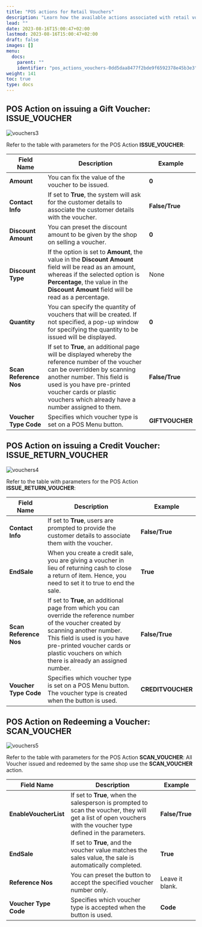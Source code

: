 ```yaml
---
title: "POS actions for Retail Vouchers"
description: "Learn how the available actions associated with retail vouchers can be used to set up vouchers in the context of the Bring It To You Store Ltd."
lead: ""
date: 2023-08-16T15:00:47+02:00
lastmod: 2023-08-16T15:00:47+02:00
draft: false
images: []
menu:
  docs:
    parent: ""
    identifier: "pos_actions_vouchers-0dd5daa8477f2bde9f6592378e45b3e3"
weight: 141
toc: true
type: docs
---
```


## POS Action on issuing a Gift Voucher: ISSUE_VOUCHER 

![vouchers3](vouchers3.png)

Refer to the table with parameters for the POS Action **ISSUE_VOUCHER**: 

| Field Name      | Description | Example | 
| ----------- | ----------- | ----------- |
| **Amount** | You can fix the value of the voucher to be issued. | **0**  |
| **Contact Info**  | If set to **True**, the system will ask for the customer details to associate the customer details with the voucher. | **False/True** |
| **Discount Amount** | You can preset the discount amount to be given by the shop on selling a voucher. | **0** | 
| **Discount Type** | If the option is set to **Amount**, the value in the **Discount Amount** field will be read as an amount, whereas if the selected option is **Percentage**, the value in the **Discount Amount** field will be read as a percentage. | None | 
| **Quantity** | You can specify the quantity of vouchers that will be created. If not specified, a pop-up window for specifying the quantity to be issued will be displayed. | **0**  |
| **Scan Reference Nos**  | If set to **True**, an additional page will be displayed whereby the reference number of the voucher can be overridden by scanning another number. This field is used is you have pre-printed voucher cards or plastic vouchers which already have a number assigned to them. |  **False/True** |
| **Voucher Type Code** | Specifies which voucher type is set on a POS Menu button. | **GIFTVOUCHER** |

## POS Action on issuing a Credit Voucher: ISSUE_RETURN_VOUCHER

![vouchers4](vouchers4.png)

Refer to the table with parameters for the POS Action **ISSUE_RETURN_VOUCHER**: 

| Field Name      | Description | Example | 
| ----------- | ----------- | ----------- |
| **Contact Info** | If set to **True**, users are prompted to provide the customer details to associate them with the voucher. |   **False/True** |
| **EndSale** | When you create a credit sale, you are giving a voucher in lieu of returning cash to close a return of item. Hence, you need to set it to true to end the sale. | **True** |
| **Scan Reference Nos** | If set to **True**, an additional page from which you can override the reference number of the voucher created by scanning another number. This field is used is you have pre-printed voucher cards or plastic vouchers on which there is already an assigned number. |    **False/True** |
| **Voucher Type Code** | Specifies which voucher type is set on a POS Menu button. The voucher type is created when the button is used. | **CREDITVOUCHER** | 

## POS Action on Redeeming a Voucher: SCAN_VOUCHER

![vouchers5](vouchers5.png)

Refer to the table with parameters for the POS Action **SCAN_VOUCHER**: 
All Voucher issued and redeemed by the same shop use the **SCAN_VOUCHER** action.

| Field Name      | Description | Example | 
| ----------- | ----------- | ----------- |
| **EnableVoucherList** | If set to **True**, when the salesperson is prompted to scan the voucher, they will get a list of open vouchers with the voucher type defined in the parameters. |     **False/True** |
| **EndSale** | If set to **True**, and the voucher value matches the sales value, the sale is automatically completed. | **True** |
| **Reference Nos**  | You can preset the button to accept the specified voucher number only. | Leave it blank. |
| **Voucher Type Code** | Specifies which voucher type is accepted when the button is used. | **Code**  |
